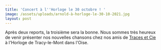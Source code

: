 ```yaml
---
title: 'Concert à l''Horloge le 30 octobre ! '
image: /assets/uploads/arnold-à-horloge-le-30-10-2021.jpg
layout: post
---
```

Après deux reports, la troisième sera la bonne. Nous sommes très heureux de venir présenter nos nouvelles chansons chez nos amis de [Traces et Cie](http://www.traces-et-cie.org/) à l'Horloge de Tracy-le-Mont dans l'Oise.
